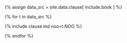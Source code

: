 {% assign data_src = site.data.clause[ include.book ] %}

{% for t in data_src %}

{% include clause.md noo=t.NOO %}

{% endfor %}

